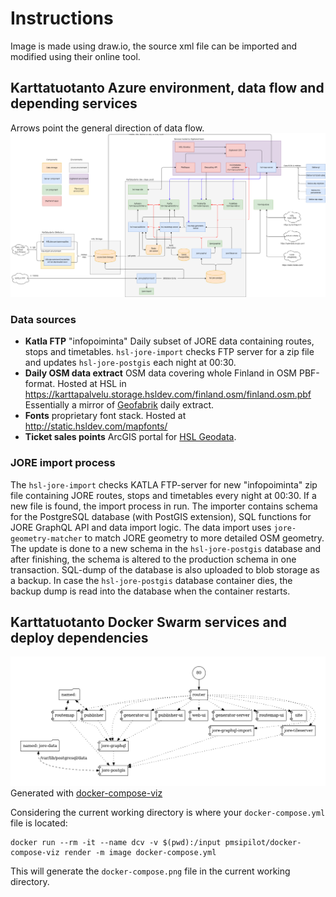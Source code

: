 # Instructions

Image is made using draw.io, the source xml file can be imported and modified using their online tool.

## Karttatuotanto Azure environment, data flow and depending services

Arrows point the general direction of data flow.
![Karttatuotanto data flow and depending services](karttatuotanto-flow.png)

### Data sources

- **Katla FTP** "infopoiminta" Daily subset of JORE data containing routes, stops and timetables. `hsl-jore-import` checks FTP server for a zip file and updates `hsl-jore-postgis` each night at 00:30.
- **Daily OSM data extract** OSM data covering whole Finland in OSM PBF-format. Hosted at HSL in https://karttapalvelu.storage.hsldev.com/finland.osm/finland.osm.pbf Essentially a mirror of [Geofabrik](https://download.geofabrik.de/europe/finland.html) daily extract.
- **Fonts** proprietary font stack. Hosted at http://static.hsldev.com/mapfonts/
- **Ticket sales points** ArcGIS portal for [HSL Geodata](https://public-transport-hslhrt.opendata.arcgis.com/datasets/hsln-myyntipisteet).

### JORE import process

The `hsl-jore-import` checks KATLA FTP-server for new "infopoiminta" zip file containing JORE routes, stops and timetables every night at 00:30. If a new file is found, the import process in run. The importer contains schema for the PostgreSQL database (with PostGIS extension), SQL functions for JORE GraphQL API and data import logic. The data import uses `jore-geometry-matcher` to match JORE geometry to more detailed OSM geometry. The update is done to a new schema in the `hsl-jore-postgis` database and after finishing, the schema is altered to the production schema in one transaction. SQL-dump of the database is also uploaded to blob storage as a backup. In case the `hsl-jore-postgis` database container dies, the backup dump is read into the database when the container restarts.

## Karttatuotanto Docker Swarm services and deploy dependencies

![Karttatuotanto docker services](docker-services.png)
Generated with [docker-compose-viz](https://github.com/pmsipilot/docker-compose-viz)

Considering the current working directory is where your `docker-compose.yml` file is located:

```
docker run --rm -it --name dcv -v $(pwd):/input pmsipilot/docker-compose-viz render -m image docker-compose.yml
```

This will generate the `docker-compose.png` file in the current working directory.
